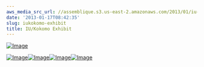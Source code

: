 ```yaml
---
aws_media_src_url: //assemblique.s3.us-east-2.amazonaws.com/2013/01/iu-kokomo-show.jpg
date: '2013-01-17T08:42:35'
slug: iukokomo-exhibit
title: IU/Kokomo Exhibit
---
```


 [![Image](//assemblique.s3.us-east-2.amazonaws.com/2013/01/iu-kokomo-show.jpg?w=487)](//assemblique.s3.us-east-2.amazonaws.com/2013/01/iu-kokomo-show.jpg)

 [![Image](//assemblique.s3.us-east-2.amazonaws.com/2013/01/image-1.jpg?w=487)](//assemblique.s3.us-east-2.amazonaws.com/2013/01/image-1.jpg)[![Image](//assemblique.s3.us-east-2.amazonaws.com/2013/01/image-2.jpg?w=487)](//assemblique.s3.us-east-2.amazonaws.com/2013/01/image-2.jpg)[![Image](//assemblique.s3.us-east-2.amazonaws.com/2013/01/image-3.jpg?w=487)](//assemblique.s3.us-east-2.amazonaws.com/2013/01/image-3.jpg)[![Image](//assemblique.s3.us-east-2.amazonaws.com/2013/01/image-5.jpg?w=487)](//assemblique.s3.us-east-2.amazonaws.com/2013/01/image-5.jpg)